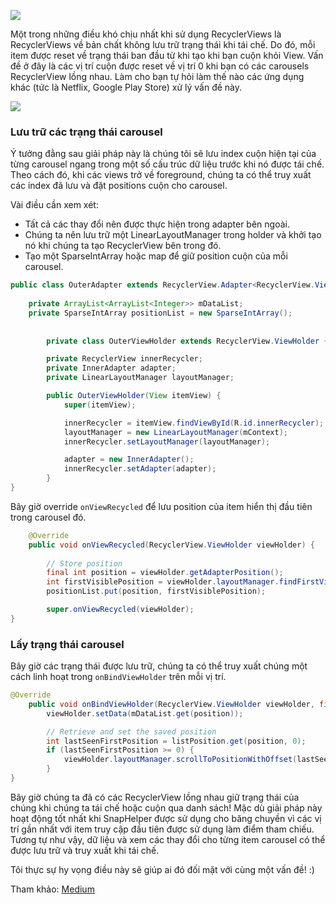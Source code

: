 ![](https://images.viblo.asia/6485311b-53fb-4c5f-b6d0-b4bc637ad0c7.png)

Một trong những điều khó chịu nhất khi sử dụng RecyclerViews là RecyclerViews về bản chất không lưu trữ trạng thái khi tái chế. Do đó, mỗi item được reset về trạng thái ban đầu từ khi tạo khi bạn cuộn khỏi View. Vấn đề ở đây là các vị trí cuộn được reset về vị trí 0 khi bạn có các carousels RecyclerView lồng nhau. Làm cho bạn tự hỏi làm thế nào các ứng dụng khác (tức là Netflix, Google Play Store) xử lý vấn đề này.

![](https://images.viblo.asia/7e2887ab-a215-46db-92d1-490b362fc98e.gif)

### Lưu trữ các trạng thái carousel

Ý tưởng đằng sau giải pháp này là chúng tôi sẽ lưu index cuộn hiện tại của từng carousel ngang trong một số cấu trúc dữ liệu trước khi nó được tái chế. Theo cách đó, khi các views trở về foreground, chúng ta có thể truy xuất các index đã lưu và đặt positions cuộn cho carousel.

Vài điều cần xem xét:

* Tất cả các thay đổi nên được thực hiện trong adapter bên ngoài.
* Chúng ta nên lưu trữ một LinearLayoutManager trong holder và khởi tạo nó khi chúng ta tạo RecyclerView bên trong đó.
* Tạo một SparseIntArray hoặc map để giữ position cuộn của mỗi carousel.

```Java
public class OuterAdapter extends RecyclerView.Adapter<RecyclerView.ViewHolder> {
    
    private ArrayList<ArrayList<Integer>> mDataList;
    private SparseIntArray positionList = new SparseIntArray();
    
    
        private class OuterViewHolder extends RecyclerView.ViewHolder {

        private RecyclerView innerRecycler;
        private InnerAdapter adapter;
        private LinearLayoutManager layoutManager;

        public OuterViewHolder(View itemView) {
            super(itemView);

            innerRecycler = itemView.findViewById(R.id.innerRecycler);
            layoutManager = new LinearLayoutManager(mContext);
            innerRecycler.setLayoutManager(layoutManager);

            adapter = new InnerAdapter();
            innerRecycler.setAdapter(adapter);
        }
}
```

Bây giờ override `onViewRecycled` để lưu position của item hiển thị đầu tiên trong carousel đó.
```Java
    @Override
    public void onViewRecycled(RecyclerView.ViewHolder viewHolder) {
        
        // Store position
        final int position = viewHolder.getAdapterPosition();
        int firstVisiblePosition = viewHolder.layoutManager.findFirstVisibleItemPosition();
        positionList.put(position, firstVisiblePosition);

        super.onViewRecycled(viewHolder);
}
```
### Lấy trạng thái carousel

Bây giờ các trạng thái được lưu trữ, chúng ta có thể truy xuất chúng một cách linh hoạt trong `onBindViewHolder` trên mỗi vị trí.

```Java
@Override
    public void onBindViewHolder(RecyclerView.ViewHolder viewHolder, final int position) {
        viewHolder.setData(mDataList.get(position));

        // Retrieve and set the saved position 
        int lastSeenFirstPosition = listPosition.get(position, 0);
        if (lastSeenFirstPosition >= 0) {
            viewHolder.layoutManager.scrollToPositionWithOffset(lastSeenFirstPosition, 0);
        }
}
```
Bây giờ chúng ta đã có các RecyclerView lồng nhau giữ trạng thái của chúng khi chúng ta tái chế hoặc cuộn qua danh sách! Mặc dù giải pháp này hoạt động tốt nhất khi SnapHelper được sử dụng cho băng chuyền vì các vị trí gần nhất với item truy cập đầu tiên được sử dụng làm điểm tham chiếu. Tương tự như vậy, dữ liệu và xem các thay đổi cho từng item carousel có thể được lưu trữ và truy xuất khi tái chế.

Tôi thực sự hy vọng điều này sẽ giúp ai đó đối mặt với cùng một vấn đề! :)

Tham khảo: [Medium](https://android.jlelse.eu/storing-scroll-positions-of-nested-recyclerviews-9e9e8eb3196d)
